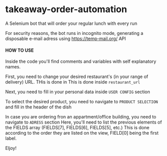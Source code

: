 # takeaway-order-automation
A Selenium bot that will order your regular lunch with every run

For security reasons, the bot runs in incognito mode, generating a disposable e-mail adress using <https://temp-mail.org/> API

#### HOW TO USE

Inside the code you'll find comments and variables with self explanatory names.

First, you need to change your desired restaurant's (in your range of delivery) URL. THis is done in 
This is done inside `restaurant_url`

Next, you need to fill in your personal data inside `USER CONFIG` section

To select the desired product, you need to navigate to `PRODUCT SELECTION` and fill in the header of the dish

In case you are ordering fron an appartment/office building, you need to navigate to `ADRESS` section
Here, you'll need to list the previous elements of the FIELDS array (FIELDS[7], FIELDS[6], FIELDS[5], etc.)
This is done according to the order they are listed on the view, FIELD[0] being the first label.

Eljoy!
